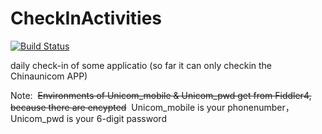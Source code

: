 # CheckInActivities
[![Build Status](https://www.travis-ci.org/RookieBugs/CheckInActivities.svg?branch=master)](https://www.travis-ci.org/RookieBugs/CheckInActivities)

daily check-in of some applicatio (so far it can only checkin the Chinaunicom APP)

Note: 
  ~~Environments of Unicom_mobile & Unicom_pwd get from Fiddler4, because there are encypted~~
  Unicom_mobile is your phonenumber，Unicom_pwd is your 6-digit password
